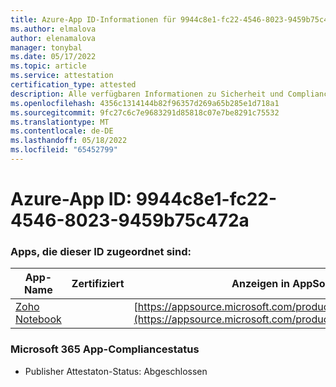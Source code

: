 ```yaml
---
title: Azure-App ID-Informationen für 9944c8e1-fc22-4546-8023-9459b75c472a
ms.author: elmalova
author: elenamalova
manager: tonybal
ms.date: 05/17/2022
ms.topic: article
ms.service: attestation
certification_type: attested
description: Alle verfügbaren Informationen zu Sicherheit und Compliance für 9944c8e1-fc22-4546-8023-9459b75c472a.
ms.openlocfilehash: 4356c1314144b82f96357d269a65b285e1d718a1
ms.sourcegitcommit: 9fc27c6c7e9683291d85818c07e7be8291c75532
ms.translationtype: MT
ms.contentlocale: de-DE
ms.lasthandoff: 05/18/2022
ms.locfileid: "65452799"
---
```

# <a name="azure-app-id-9944c8e1-fc22-4546-8023-9459b75c472a"></a>Azure-App ID: 9944c8e1-fc22-4546-8023-9459b75c472a


### <a name="apps-associated-with-this-id"></a>Apps, die dieser ID zugeordnet sind:
| **App-Name** | **Zertifiziert** | **Anzeigen in AppSource** |
|--------------|---------------|-----------------------|
| [Zoho Notebook](../forward/WA200001616.md) |  | [https://appsource.microsoft.com/product/office/WA200001616](https://appsource.microsoft.com/product/office/WA200001616) |

### <a name="microsoft-365-app-compliance-status"></a>Microsoft 365 App-Compliancestatus
- Publisher Attestaton-Status: Abgeschlossen

